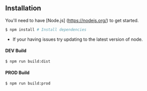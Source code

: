 ## Installation

You'll need to have [Node.js] (https://nodejs.org/) to get started.

```bash
$ npm install # Install dependencies
```

* If your having issues try updating to the latest version of node.


#### DEV Build
```bash
$ npm run build:dist
```

#### PROD Build
```bash
$ npm run build:prod
```
